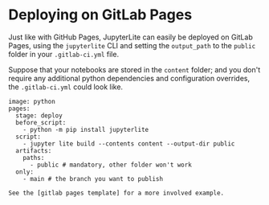# Deploying on GitLab Pages

Just like with GitHub Pages, JupyterLite can easily be deployed on GitLab Pages, using
the `jupyterlite` CLI and setting the `output_path` to the `public` folder in your
`.gitlab-ci.yml` file.

Suppose that your notebooks are stored in the `content` folder; and you don't require
any additional python dependencies and configuration overrides, the `.gitlab-ci.yml`
could look like.

```
image: python
pages:
  stage: deploy
  before_script:
    - python -m pip install jupyterlite
  script:
    - jupyter lite build --contents content --output-dir public
  artifacts:
    paths:
      - public # mandatory, other folder won't work
  only:
    - main # the branch you want to publish
```

```{hint}
See the [gitlab pages template] for a more involved example.
```

[gitlab pages template]: https://gitlab.com/benabel/jupyterlite-template
